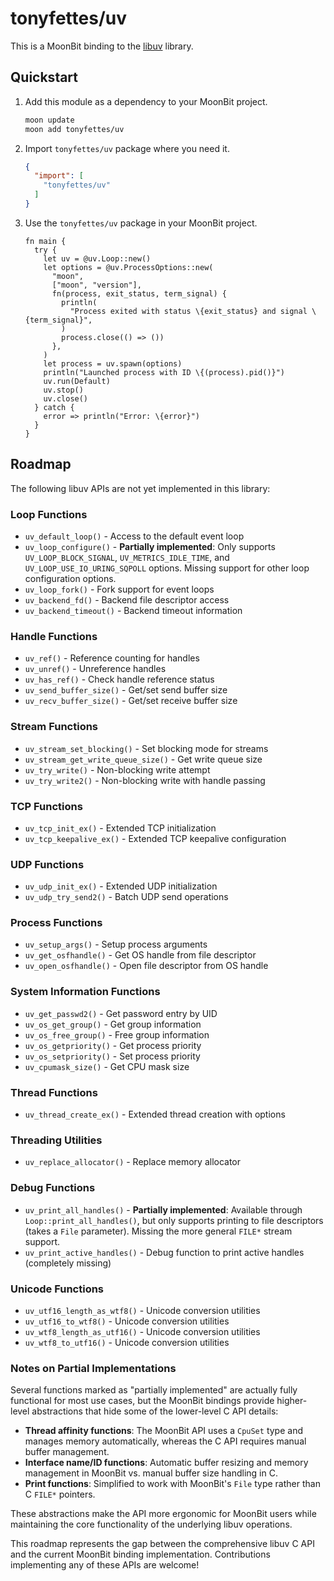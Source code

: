 # tonyfettes/uv

This is a MoonBit binding to the [libuv](https://libuv.org) library.

## Quickstart

1. Add this module as a dependency to your MoonBit project.

   ```bash
   moon update
   moon add tonyfettes/uv
   ```

2. Import `tonyfettes/uv` package where you need it.

   ```json
   {
     "import": [
       "tonyfettes/uv"
     ]
   }
   ```

3. Use the `tonyfettes/uv` package in your MoonBit project.

   ```moonbit
   fn main {
     try {
       let uv = @uv.Loop::new()
       let options = @uv.ProcessOptions::new(
         "moon",
         ["moon", "version"],
         fn(process, exit_status, term_signal) {
           println(
             "Process exited with status \{exit_status} and signal \{term_signal}",
           )
           process.close(() => ())
         },
       )
       let process = uv.spawn(options)
       println("Launched process with ID \{(process).pid()}")
       uv.run(Default)
       uv.stop()
       uv.close()
     } catch {
       error => println("Error: \{error}")
     }
   }
   ```

## Roadmap

The following libuv APIs are not yet implemented in this library:

### Loop Functions

- `uv_default_loop()` - Access to the default event loop
- `uv_loop_configure()` - **Partially implemented**: Only supports `UV_LOOP_BLOCK_SIGNAL`, `UV_METRICS_IDLE_TIME`, and `UV_LOOP_USE_IO_URING_SQPOLL` options. Missing support for other loop configuration options.
- `uv_loop_fork()` - Fork support for event loops
- `uv_backend_fd()` - Backend file descriptor access
- `uv_backend_timeout()` - Backend timeout information

### Handle Functions

- `uv_ref()` - Reference counting for handles
- `uv_unref()` - Unreference handles
- `uv_has_ref()` - Check handle reference status
- `uv_send_buffer_size()` - Get/set send buffer size
- `uv_recv_buffer_size()` - Get/set receive buffer size

### Stream Functions

- `uv_stream_set_blocking()` - Set blocking mode for streams
- `uv_stream_get_write_queue_size()` - Get write queue size
- `uv_try_write()` - Non-blocking write attempt
- `uv_try_write2()` - Non-blocking write with handle passing

### TCP Functions

- `uv_tcp_init_ex()` - Extended TCP initialization
- `uv_tcp_keepalive_ex()` - Extended TCP keepalive configuration

### UDP Functions

- `uv_udp_init_ex()` - Extended UDP initialization
- `uv_udp_try_send2()` - Batch UDP send operations

### Process Functions

- `uv_setup_args()` - Setup process arguments
- `uv_get_osfhandle()` - Get OS handle from file descriptor
- `uv_open_osfhandle()` - Open file descriptor from OS handle

### System Information Functions

- `uv_get_passwd2()` - Get password entry by UID
- `uv_os_get_group()` - Get group information
- `uv_os_free_group()` - Free group information
- `uv_os_getpriority()` - Get process priority
- `uv_os_setpriority()` - Set process priority
- `uv_cpumask_size()` - Get CPU mask size

### Thread Functions

- `uv_thread_create_ex()` - Extended thread creation with options

### Threading Utilities

- `uv_replace_allocator()` - Replace memory allocator

### Debug Functions

- `uv_print_all_handles()` - **Partially implemented**: Available through `Loop::print_all_handles()`, but only supports printing to file descriptors (takes a `File` parameter). Missing the more general `FILE*` stream support.
- `uv_print_active_handles()` - Debug function to print active handles (completely missing)

### Unicode Functions

- `uv_utf16_length_as_wtf8()` - Unicode conversion utilities
- `uv_utf16_to_wtf8()` - Unicode conversion utilities
- `uv_wtf8_length_as_utf16()` - Unicode conversion utilities
- `uv_wtf8_to_utf16()` - Unicode conversion utilities

### Notes on Partial Implementations

Several functions marked as "partially implemented" are actually fully functional for most use cases, but the MoonBit bindings provide higher-level abstractions that hide some of the lower-level C API details:

- **Thread affinity functions**: The MoonBit API uses a `CpuSet` type and manages memory automatically, whereas the C API requires manual buffer management.
- **Interface name/ID functions**: Automatic buffer resizing and memory management in MoonBit vs. manual buffer size handling in C.
- **Print functions**: Simplified to work with MoonBit's `File` type rather than C `FILE*` pointers.

These abstractions make the API more ergonomic for MoonBit users while maintaining the core functionality of the underlying libuv operations.

This roadmap represents the gap between the comprehensive libuv C API and the current MoonBit binding implementation. Contributions implementing any of these APIs are welcome!
